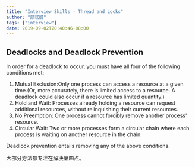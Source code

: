 ```yaml
---
title: "Interview Skills - Thread and Locks"
author: "颇忒脱"
tags: ["interview"]
date: 2019-09-02T20:40:46+08:00
---
```


<!--more-->

## Deadlocks and Deadlock Prevention

In order for a deadlock to occur, you must have all four of the following conditions met:

1. Mutual Exclusion:Only one process can access a resource at a given time.(Or, more accurately, there is limited access to a resource. A deadlock could also occur if a resource has limited quantity.)
2. Hold and Wait: Processes already holding a resource can request additional resources, without relinquishing their current resources.
3. No Preemption: One process cannot forcibly remove another process' resource.
4. Circular Wait: Two or more processes form a circular chain where each process is waiting on another resource in the chain.

Deadlock prevention entails removing any of the above conditions.

大部分方法都专注在解决第四点。